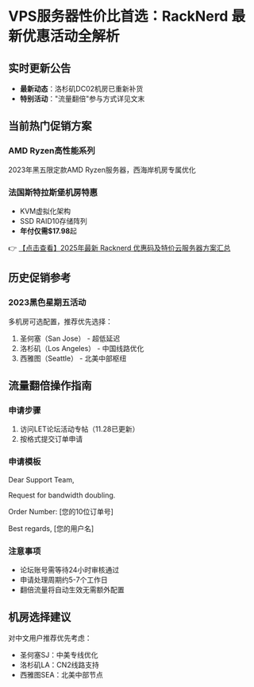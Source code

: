 # VPS服务器性价比首选：RackNerd 最新优惠活动全解析

## 实时更新公告
- **最新动态**：洛杉矶DC02机房已重新补货
- **特别活动**："流量翻倍"参与方式详见文末

## 当前热门促销方案

### AMD Ryzen高性能系列
2023年黑五限定款AMD Ryzen服务器，西海岸机房专属优化

### 法国斯特拉斯堡机房特惠
- KVM虚拟化架构
- SSD RAID10存储阵列
- **年付仅需$17.98**起

👉 [【点击查看】2025年最新 Racknerd 优惠码及特价云服务器方案汇总](https://bit.ly/Rack_Nerd)

## 历史促销参考

### 2023黑色星期五活动
多机房可选配置，推荐优先选择：
1. 圣何塞（San Jose） - 超低延迟
2. 洛杉矶（Los Angeles） - 中国线路优化
3. 西雅图（Seattle） - 北美中部枢纽

## 流量翻倍操作指南

### 申请步骤
1. 访问LET论坛活动专帖（11.28已更新）
2. 按格式提交订单申请

### 申请模板

Dear Support Team,

Request for bandwidth doubling.

Order Number: [您的10位订单号]

Best regards,
[您的用户名]

### 注意事项
- 论坛账号需等待24小时审核通过
- 申请处理周期约5-7个工作日
- 翻倍流量将自动生效无需额外配置

## 机房选择建议
对中文用户推荐优先考虑：
- 圣何塞SJ：中美专线优化
- 洛杉矶LA：CN2线路支持
- 西雅图SEA：北美中部节点
